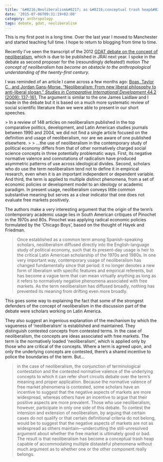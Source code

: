 ```yaml
---
title: '&#8216;Neoliberalism&#8217; as &#8216;conceptual trash heap&#8217;'
date: '2015-07-06T09:31:19+02:00'
category: anthropology
tags: debate, gdat, neoliberalism
...
```



This is my first post in a long time. Over the last year I moved to Manchester and started teaching full time. I hope to return to blogging from time to time.

Recently I’ve seen the transcript of the 2012 [GDAT debate on the concept of neoliberalism](../201-12-05-gdat-neoliberalism-anthropology), which is due to be published in JRAI next year. I spoke in the debate as second proposer for the (resoundingly defeated!) motion *The concept of neoliberalism has become an obstacle to the anthropological understanding of the twenty-first century*.

I was reminded of an article I came across a few months ago: [Boas, Taylor C., and Jordan Gans-Morse. “Neoliberalism: From new liberal philosophy to anti-liberal slogan.” *Studies in Comparative International Development* 44.2 (2009): 137-161.](http://link.springer.com/article/10.1007/s12116-009-9040-5) The argument is similar to the one James Laidlaw and I made in the debate but it is based on a much more systematic review of social scientific literature than we were able to present in our short speeches.

<div class="page" title="Page 2"><div class="section"><div class="layoutArea"><div class="column">> In a review of 148 articles on neoliberalism published in the top comparative politics, development, and Latin American studies journals between 1990 and 2004, we did not find a single article focused on the definition and usage of neoliberalism, nor are we aware of one published elsewhere.
>
> …the use of neoliberalism in the contemporary study of political economy differs from that of other normatively charged social science concepts in three potentially problematic ways. First, its negative normative valence and connotations of radicalism have produced asymmetric patterns of use across ideological divides. Second, scholars who do use the term neoliberalism tend not to define it in empirical research, even when it is an important independent or dependent variable. And third, the term is applied to multiple distinct phenomena, from a set of economic policies or development model to an ideology or academic paradigm. In present usage, neoliberalism conveys little common substantive meaning but serves as a clear indicator that one does not evaluate free markets positively.

The authors make a very interesting argument that the origin of the term’s contemporary academic usage lies in South American critiques of Pinochet in the 1970s and 80s. Pinochet was applying radical economic policies formulated by the ‘Chicago Boys’, based on the thought of Hayek and Friedman.

> Once established as a common term among Spanish-speaking scholars, neoliberalism diffused directly into the English-language study of political economy, such that its present-day usage is heir to the critical Latin American scholarship of the 1970s and 1980s. In one very important way, contemporary usage of neoliberalism has changed fundamentally since that period: it no longer denotes a new form of liberalism with specific features and empirical referents, but has become a vague term that can mean virtually anything as long as it refers to normatively negative phenomena associated with free markets. As the term neoliberalism has diffused broadly, nothing has prevented its meaning from drifting even more broadly.
>

This goes some way to explaining the fact that some of the strongest defenders of the concept of neoliberalism in the discussion part of the debate were scholars working on Latin America.

They also suggest an ingenious explanation of the mechanism by which the vagueness of ‘neoliberalism’ is established and maintained. They distinguish contested concepts from contested terms. In the case of neoliberalism, the concepts are ideas associated with free markets. The term is the normatively loaded ‘neoliberalism’, which is applied only by those who are critical of the concepts. Where a term is agreed upon, and only the underlying concepts are contested, there’s a shared incentive to police the boundaries of the term. But…

> in the case of neoliberalism, the conjunction of terminological contestation and the contested normative valence of the underlying concepts to which it can refer short circuits debate over the term’s meaning and proper application. Because the normative valence of free market phenomena is contested, some scholars have an incentive to suggest that the negative aspects of markets are more widespread, whereas others have an incentive to argue that their positive aspects are more prevalent. Those who use neoliberalism, however, participate in only one side of this debate. To contest the intension and extension of neoliberalism, by arguing that certain cases do not qualify or that certain definitional criteria do not belong, would be to suggest that the negative aspects of markets are not as widespread as others maintain—undercutting the still-unresolved argument about whether the free market is ultimately good or bad. The result is that neoliberalism has become a conceptual trash heap capable of accommodating multiple distasteful phenomena without much argument as to whether one or the other component really belongs.
>